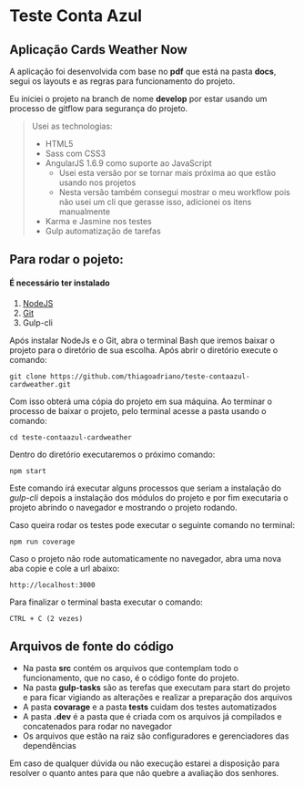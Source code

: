 # Teste Conta Azul
## Aplicação Cards Weather Now

A aplicação foi desenvolvida com base no **pdf** que está na pasta **docs**, segui os layouts e as regras para funcionamento do projeto.

Eu iniciei o projeto na branch de nome **develop** por estar usando um processo de gitflow para segurança do projeto.

> Usei as technologias:
>
> * HTML5
> * Sass com CSS3
> * AngularJS 1.6.9 como suporte ao JavaScript
>   * Usei esta versão por se tornar mais próxima ao que estão usando nos projetos
>   * Nesta versão também consegui mostrar o meu workflow pois não usei um cli que gerasse isso, adicionei os itens manualmente
> * Karma e Jasmine nos testes
> * Gulp automatização de tarefas


## Para rodar o pojeto:

#### É necessário ter instalado
1. [NodeJS](https://nodejs.org/en/)
1. [Git](https://git-scm.com/)
1. Gulp-cli

Após instalar NodeJs e o Git, abra o terminal Bash que iremos baixar o projeto para o diretório de sua escolha. 
Após abrir o  diretório execute o comando:

```
git clone https://github.com/thiagoadriano/teste-contaazul-cardweather.git
```
 
Com isso obterá uma cópia do projeto em sua máquina.
Ao  terminar o processo de baixar o projeto, pelo terminal acesse a pasta usando o comando:

```
cd teste-contaazul-cardweather
```

Dentro do diretório executaremos o próximo comando:

```
npm start
```

Este comando irá executar alguns processos que seriam a instalação do _gulp-cli_ depois a instalação dos módulos do projeto e por fim executaria o projeto abrindo o navegador e mostrando o projeto rodando.

Caso queira rodar os testes pode executar o seguinte comando no terminal:

```
npm run coverage
```

Caso o projeto não rode automaticamente no navegador, abra uma nova aba copie e cole a url abaixo:

```
http://localhost:3000
```

Para finalizar o terminal basta executar o comando:

```
CTRL + C (2 vezes)
```

## Arquivos de fonte do código
* Na pasta **src** contém os arquivos que contemplam todo o funcionamento, que no caso, é o código fonte do projeto.
* Na pasta **gulp-tasks** são as terefas que executam para start do projeto e para ficar vigiando as alterações e realizar a preparação dos arquivos
* A pasta **covarage** e a pasta **tests** cuidam dos testes automatizados
* A pasta **.dev** é a pasta que é criada com os arquivos já compilados e concatenados para rodar no navegador
* Os arquivos que estão na raiz são configuradores e gerenciadores das dependências  

Em caso de qualquer dúvida ou não execução estarei a disposição para resolver o quanto antes para que não quebre a avaliação dos senhores.
